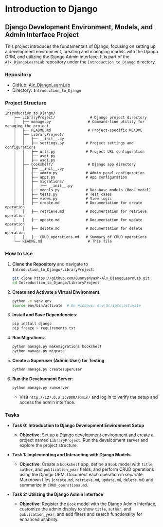 # Introduction to Django

## Django Development Environment, Models, and Admin Interface Project

This project introduces the fundamentals of Django, focusing on setting up a development environment, creating and managing models with the Django ORM, and utilizing the Django Admin interface. It is part of the `Alx_DjangoLearnLab` repository under the `Introduction_to_Django` directory.

### Repository

- GitHub: [Alx_DjangoLearnLab](https://github.com/BunnyeNyash/Alx_DjangoLearnLab.git)
- Directory: `Introduction_to_Django`

### Project Structure
```
Introduction_to_Django/
    ├── LibraryProject/                # Django project directory
    │   ├── manage.py                 # Command-line utility for managing the project
    │   ├── README.md                 # Project-specific README
    │   ├── LibraryProject/
    │   │   ├── __init__.py
    │   │   ├── settings.py          # Project settings and configurations
    │   │   ├── urls.py              # Project URL configuration
    │   │   ├── asgi.py
    │   │   ├── wsgi.py
    │   ├── bookshelf/                # Django app directory
    │   │   ├── __init__.py
    │   │   ├── admin.py             # Admin panel configuration
    │   │   ├── apps.py              # App configuration
    │   │   ├── migrations/
    │   │   │   ├── __init__.py
    │   │   ├── models.py            # Database models (Book model)
    │   │   ├── tests.py             # Test cases
    │   │   ├── views.py             # View logic
    │   │   ├── create.md            # Documentation for create operation
    │   │   ├── retrieve.md          # Documentation for retrieve operation
    │   │   ├── update.md            # Documentation for update operation
    │   │   ├── delete.md            # Documentation for delete operation
    │   │   ├── CRUD_operations.md   # Summary of CRUD operations
    └── README.md                     # This file
```

### How to Use

1. **Clone the Repository** and navigate to `Introduction_to_Django/LibraryProject`:
   ```bash
   git clone https://github.com/BunnyeNyash/Alx_DjangoLearnLab.git
   cd Introduction_to_Django/LibraryProject
   ```

2. **Create and Activate a Virtual Environment**:
   ```bash
   python -m venv env
   source env/bin/activate  # On Windows: env\Scripts\activate
   ```

3. **Install and Save Dependencies**:
   ```bash
   pip install django
   pip freeze > requirements.txt
   ```

4. **Run Migrations**:
   ```bash
   python manage.py makemigrations bookshelf
   python manage.py migrate
   ```

5. **Create a Superuser (Admin User) for Testing**:
   ```bash
   python manage.py createsuperuser
   ```

6. **Run the Development Server**:
   ```bash
   python manage.py runserver
   ```
   - Visit `http://127.0.0.1:8000/admin/` and log in to verify the setup and access the admin interface.

### Tasks

- **Task 0: Introduction to Django Development Environment Setup**
  - **Objective**: Set up a Django development environment and create a project named `LibraryProject`. Run the development server and explore the project structure.
  
- **Task 1: Implementing and Interacting with Django Models**
  - **Objective**: Create a `bookshelf` app, define a `Book` model with `title`, `author`, and `publication_year` fields, and perform CRUD operations using the Django ORM. Document each operation in separate Markdown files (`create.md`, `retrieve.md`, `update.md`, `delete.md`) and summarize in `CRUD_operations.md`.

- **Task 2: Utilizing the Django Admin Interface**
  - **Objective**: Register the `Book` model with the Django Admin interface, customize the admin display to show `title`, `author`, and `publication_year`, and add filters and search functionality for enhanced usability.
